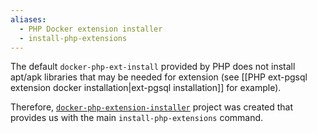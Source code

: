 ```yaml
---
aliases:
  - PHP Docker extension installer
  - install-php-extensions
---
```

The default `docker-php-ext-install` provided by PHP does not install apt/apk libraries that may be needed for extension (see [[PHP ext-pgsql extension docker installation|ext-pgsql installation]] for example).

Therefore, [`docker-php-extension-installer`](https://github.com/mlocati/docker-php-extension-installer) project was created that provides us with the main `install-php-extensions` command.
